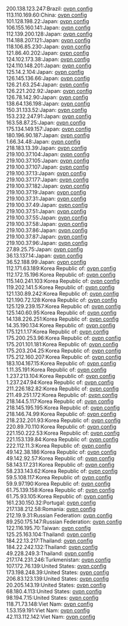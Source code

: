 200.138.123.247:Brazil: [ovpn config](vpn/200_138_123_247.ovpn)  
113.110.169.60:China: [ovpn config](vpn/113_110_169_60.ovpn)  
101.128.198.22:Japan: [ovpn config](vpn/101_128_198_22.ovpn)  
106.155.160.141:Japan: [ovpn config](vpn/106_155_160_141.ovpn)  
112.139.200.128:Japan: [ovpn config](vpn/112_139_200_128.ovpn)  
114.188.207.121:Japan: [ovpn config](vpn/114_188_207_121.ovpn)  
118.106.85.230:Japan: [ovpn config](vpn/118_106_85_230.ovpn)  
121.86.40.202:Japan: [ovpn config](vpn/121_86_40_202.ovpn)  
124.102.173.38:Japan: [ovpn config](vpn/124_102_173_38.ovpn)  
124.110.148.201:Japan: [ovpn config](vpn/124_110_148_201.ovpn)  
125.14.2.104:Japan: [ovpn config](vpn/125_14_2_104.ovpn)  
126.145.136.66:Japan: [ovpn config](vpn/126_145_136_66.ovpn)  
126.21.63.254:Japan: [ovpn config](vpn/126_21_63_254.ovpn)  
126.221.202.92:Japan: [ovpn config](vpn/126_221_202_92.ovpn)  
126.78.142.90:Japan: [ovpn config](vpn/126_78_142_90.ovpn)  
138.64.136.198:Japan: [ovpn config](vpn/138_64_136_198.ovpn)  
150.31.133.52:Japan: [ovpn config](vpn/150_31_133_52.ovpn)  
153.232.247.91:Japan: [ovpn config](vpn/153_232_247_91.ovpn)  
163.58.87.25:Japan: [ovpn config](vpn/163_58_87_25.ovpn)  
175.134.149.157:Japan: [ovpn config](vpn/175_134_149_157.ovpn)  
180.196.90.187:Japan: [ovpn config](vpn/180_196_90_187.ovpn)  
1.66.34.48:Japan: [ovpn config](vpn/1_66_34_48.ovpn)  
218.183.13.39:Japan: [ovpn config](vpn/218_183_13_39.ovpn)  
219.100.37.104:Japan: [ovpn config](vpn/219_100_37_104.ovpn)  
219.100.37.105:Japan: [ovpn config](vpn/219_100_37_105.ovpn)  
219.100.37.107:Japan: [ovpn config](vpn/219_100_37_107.ovpn)  
219.100.37.13:Japan: [ovpn config](vpn/219_100_37_13.ovpn)  
219.100.37.177:Japan: [ovpn config](vpn/219_100_37_177.ovpn)  
219.100.37.182:Japan: [ovpn config](vpn/219_100_37_182.ovpn)  
219.100.37.19:Japan: [ovpn config](vpn/219_100_37_19.ovpn)  
219.100.37.31:Japan: [ovpn config](vpn/219_100_37_31.ovpn)  
219.100.37.49:Japan: [ovpn config](vpn/219_100_37_49.ovpn)  
219.100.37.51:Japan: [ovpn config](vpn/219_100_37_51.ovpn)  
219.100.37.55:Japan: [ovpn config](vpn/219_100_37_55.ovpn)  
219.100.37.58:Japan: [ovpn config](vpn/219_100_37_58.ovpn)  
219.100.37.86:Japan: [ovpn config](vpn/219_100_37_86.ovpn)  
219.100.37.87:Japan: [ovpn config](vpn/219_100_37_87.ovpn)  
219.100.37.96:Japan: [ovpn config](vpn/219_100_37_96.ovpn)  
27.89.25.75:Japan: [ovpn config](vpn/27_89_25_75.ovpn)  
36.13.137.14:Japan: [ovpn config](vpn/36_13_137_14.ovpn)  
36.52.188.99:Japan: [ovpn config](vpn/36_52_188_99.ovpn)  
112.171.63.189:Korea Republic of: [ovpn config](vpn/112_171_63_189.ovpn)  
112.172.15.196:Korea Republic of: [ovpn config](vpn/112_172_15_196.ovpn)  
115.140.241.103:Korea Republic of: [ovpn config](vpn/115_140_241_103.ovpn)  
119.202.141.5:Korea Republic of: [ovpn config](vpn/119_202_141_5.ovpn)  
121.130.89.242:Korea Republic of: [ovpn config](vpn/121_130_89_242.ovpn)  
121.190.72.128:Korea Republic of: [ovpn config](vpn/121_190_72_128.ovpn)  
125.129.239.157:Korea Republic of: [ovpn config](vpn/125_129_239_157.ovpn)  
125.140.60.95:Korea Republic of: [ovpn config](vpn/125_140_60_95.ovpn)  
14.138.226.251:Korea Republic of: [ovpn config](vpn/14_138_226_251.ovpn)  
14.35.190.134:Korea Republic of: [ovpn config](vpn/14_35_190_134.ovpn)  
175.121.1.17:Korea Republic of: [ovpn config](vpn/175_121_1_17.ovpn)  
175.200.253.96:Korea Republic of: [ovpn config](vpn/175_200_253_96.ovpn)  
175.201.101.181:Korea Republic of: [ovpn config](vpn/175_201_101_181.ovpn)  
175.203.204.25:Korea Republic of: [ovpn config](vpn/175_203_204_25.ovpn)  
175.212.160.207:Korea Republic of: [ovpn config](vpn/175_212_160_207.ovpn)  
183.104.167.15:Korea Republic of: [ovpn config](vpn/183_104_167_15.ovpn)  
1.11.35.191:Korea Republic of: [ovpn config](vpn/1_11_35_191.ovpn)  
1.237.213.104:Korea Republic of: [ovpn config](vpn/1_237_213_104.ovpn)  
1.237.247.94:Korea Republic of: [ovpn config](vpn/1_237_247_94.ovpn)  
211.226.182.82:Korea Republic of: [ovpn config](vpn/211_226_182_82.ovpn)  
211.49.251.172:Korea Republic of: [ovpn config](vpn/211_49_251_172.ovpn)  
218.144.5.117:Korea Republic of: [ovpn config](vpn/218_144_5_117.ovpn)  
218.145.195.195:Korea Republic of: [ovpn config](vpn/218_145_195_195.ovpn)  
218.146.74.99:Korea Republic of: [ovpn config](vpn/218_146_74_99.ovpn)  
218.232.201.93:Korea Republic of: [ovpn config](vpn/218_232_201_93.ovpn)  
220.89.70.110:Korea Republic of: [ovpn config](vpn/220_89_70_110.ovpn)  
221.150.222.53:Korea Republic of: [ovpn config](vpn/221_150_222_53.ovpn)  
221.153.139.84:Korea Republic of: [ovpn config](vpn/221_153_139_84.ovpn)  
222.112.11.3:Korea Republic of: [ovpn config](vpn/222_112_11_3.ovpn)  
49.142.38.186:Korea Republic of: [ovpn config](vpn/49_142_38_186.ovpn)  
49.142.92.57:Korea Republic of: [ovpn config](vpn/49_142_92_57.ovpn)  
58.143.17.231:Korea Republic of: [ovpn config](vpn/58_143_17_231.ovpn)  
58.233.143.62:Korea Republic of: [ovpn config](vpn/58_233_143_62.ovpn)  
59.5.108.117:Korea Republic of: [ovpn config](vpn/59_5_108_117.ovpn)  
59.9.97.190:Korea Republic of: [ovpn config](vpn/59_9_97_190.ovpn)  
61.75.139.158:Korea Republic of: [ovpn config](vpn/61_75_139_158.ovpn)  
61.75.93.105:Korea Republic of: [ovpn config](vpn/61_75_93_105.ovpn)  
161.230.150.32:Portugal: [ovpn config](vpn/161_230_150_32.ovpn)  
217.138.212.58:Romania: [ovpn config](vpn/217_138_212_58.ovpn)  
212.19.9.31:Russian Federation: [ovpn config](vpn/212_19_9_31.ovpn)  
89.250.175.147:Russian Federation: [ovpn config](vpn/89_250_175_147.ovpn)  
122.116.195.70:Taiwan: [ovpn config](vpn/122_116_195_70.ovpn)  
125.25.163.104:Thailand: [ovpn config](vpn/125_25_163_104.ovpn)  
184.22.13.217:Thailand: [ovpn config](vpn/184_22_13_217.ovpn)  
184.22.242.132:Thailand: [ovpn config](vpn/184_22_242_132.ovpn)  
49.228.249.3:Thailand: [ovpn config](vpn/49_228_249_3.ovpn)  
217.174.231.246:Turkmenistan: [ovpn config](vpn/217_174_231_246.ovpn)  
107.172.76.139:United States: [ovpn config](vpn/107_172_76_139.ovpn)  
173.198.248.39:United States: [ovpn config](vpn/173_198_248_39.ovpn)  
206.83.123.139:United States: [ovpn config](vpn/206_83_123_139.ovpn)  
20.205.143.19:United States: [ovpn config](vpn/20_205_143_19.ovpn)  
68.180.4.113:United States: [ovpn config](vpn/68_180_4_113.ovpn)  
98.194.7.15:United States: [ovpn config](vpn/98_194_7_15.ovpn)  
118.71.73.148:Viet Nam: [ovpn config](vpn/118_71_73_148.ovpn)  
1.53.159.191:Viet Nam: [ovpn config](vpn/1_53_159_191.ovpn)  
42.113.112.142:Viet Nam: [ovpn config](vpn/42_113_112_142.ovpn)  
